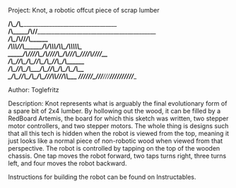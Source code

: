 Project: 
Knot, a robotic offcut piece of scrap lumber

__/\\\________/\\\___________________________________________        
__\/\\\_____/\\\//____________________________________________       
___\/\\\__/\\\//_____________________________________/\\\______      
____\/\\\\\\//\\\______/\\/\\\\\\_______/\\\\\_____/\\\\\\\\\\\_     
_____\/\\\//_\//\\\____\/\\\////\\\____/\\\///\\\__\////\\\////__    
______\/\\\____\//\\\___\/\\\__\//\\\__/\\\__\//\\\____\/\\\______   
_______\/\\\_____\//\\\__\/\\\___\/\\\_\//\\\__/\\\_____\/\\\_/\\__  
________\/\\\______\//\\\_\/\\\___\/\\\__\///\\\\\/______\//\\\\\___ 
_________\///________\///__\///____\///_____\/////_________\/////____
      
Author: 
Toglefritz

Description: 
Knot represents what is arguably the final evolutionary form of a spare
bit of 2x4 lumber. By hollowing out the wood, it can be filled by a RedBoard Artemis,
the board for which this sketch was written, two stepper motor controllers, and two
stepper motors. The whole thing is designs such that all this tech is hidden when
the robot is viewed from the top, meaning it just looks like a normal piece of non-robotic
wood when viewed from that perspective. The robot is controlled by tapping on the top
of the wooden chassis. One tap moves the robot forward, two taps turns right, three 
turns left, and four moves the robot backward.

Instructions for building the robot can be found on Instructables.
